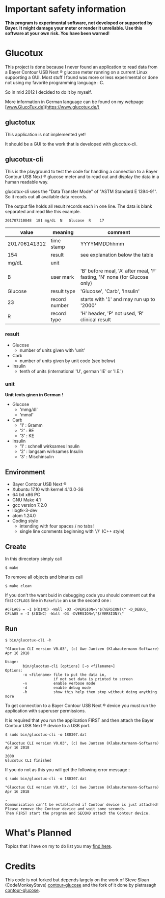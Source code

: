 # Important safety information

**This program is experimental software, not developed or supported by Bayer. It might damage your meter or render it unreliable. Use this software at your own risk. You have been warned!**

# Glucotux
This project is done because I never found an application to read data from a Bayer Contour USB Next &reg; glucose meter running on a current Linux supporting a GUI. Most stuff I found was more or less experimental or done not using my favorite programming language : C.

So in mid 2012 I decided to do it by myself.

More information in German language can be found on my webpage [www.GlucoTux.de](https://www.glucotux.de/)

## gluctotux
This application is not implemented yet!

It should be a GUI to the work that is developed with glucotux-cli.

## glucotux-cli
This is the playground to test the code for handling a connection to a Bayer Contour USB Next &reg; glucose meter and to read out and display the data in a human readable way.

glucotux-cli uses the "Data Transfer Mode" of "ASTM Standard E 1394-91". So it reads out all available data records.

The output file holds all result records each in one line. The data is blank separated and read like this example.
```
201707210848  181 mg/dL  N   Glucose  R    17
```
| **value** | **meaning** | **comment** |
| - | - | - |
|  201706141312 | time stamp | YYYYMMDDhhmm |
| 154 | result | see explanation below the table |
| mg/dL | unit | |
| B | user mark | 'B' before meal, 'A' after meal, 'F' fasting, 'N' none (for Glucose only) |
| Glucose | result type | 'Glucose', 'Carb', 'Insulin' |
| 23 | record number | starts with '1' and may run up to '2000' |
| R | record type | 'H' header, 'P' not used, 'R' clinical result |

### result ###
- Glucose
  - number of units given with 'unit'
- Carb
  - number of units given by unit code (see below)
- Insulin
  - tenth of units (international 'U', german 'IE' or 'I.E.')

### unit ###
**Unit texts ginen in German !**
- Glucose
  - 'mmg/dl'
  - 'mmol'
- Carb
  - '1' : Gramm
  - '2' : BE
  - '3' : KE
- Insulin
  - '1' : schnell wirksames Insulin
  - '2' : langsam wirksames Insulin
  - '3' : Mischinsulin

## Environment
- Bayer Contour USB Next &reg;
- Xubuntu 17.10 with kernel 4.13.0-36
- 64 bit x86 PC
- GNU Make 4.1
- gcc version 7.2.0
- libgtk-3-dev
- atom 1.24.0
- Coding style
  - intending with four spaces / no tabs!
  - single line comments beginning with '//' (C++ style)

## Create
In this direcetory simply call
```
$ make
```
To remove all objects and binaries call
```
$ make clean
```
If you don't the want buid in debugging code you should comment out the first `CCFLAGS` line in `Makefile` an use the second one :
```
#CFLAGS = -I $(DINC) -Wall -O3 -DVERSION=\"$(VERSION)\" -D_DEBUG_
CFLAGS = -I $(DINC) -Wall -O3 -DVERSION=\"$(VERSION)\"
```

## Run
```
$ bin/glucotux-cli -h

"Glucotux CLI version V0.03", (c) Uwe Jantzen (Klabautermann-Software) Apr 16 2018

Usage:
        bin/glucotux-cli [options] [-o <filename>]
Options:
        -o <filename> file to put the data in,
                      if not set data is printed to screen
        -v            enable verbose mode
        -d            enable debug mode
        -h            show this help then stop without doing anything more
```
To get connection to a Bayer Contour USB Next &reg; device you must run the application with superuser permissions.

It is required that you run the application FIRST and then attach the Bayer Contour USB Next &reg; device to a USB port.
```
$ sudo bin/glucotux-cli -o 180307.dat

"Glucotux CLI version V0.03", (c) Uwe Jantzen (Klabautermann-Software) Apr 16 2018

2000
Glucotux CLI finished
```
If you do not  as this you will get the following error message :
```
$ sudo bin/glucotux-cli -o 180307.dat

"Glucotux CLI version V0.03", (c) Uwe Jantzen (Klabautermann-Software) Apr 16 2018

-
Communication can't be established if Contour device is just attached!
Please remove the Contour device and wait some seconds.
Then FIRST start the program and SECOND attach the Contour device.
```
# What's Planned
Topics that I have on my to do list you may [find here](ToDo.md).

# Credits

This code is not forked but depends largely on the work of Steve Sloan
(CodeMonkeySteve) [contour-glucose](https://github.com/CodeMonkeySteve/contour-glucose) and the fork of it done by pietrasagh [contour-glucose](https://github.com/pietrasagh/contour-glucose/tree/contour_plus_one).
